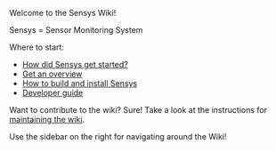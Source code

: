 Welcome to the Sensys Wiki!

Sensys = Sensor Monitoring System

Where to start:

* [How did Sensys get started?](1.1-Background)
* [Get an overview](1.2-Overview)
* [How to build and install Sensys](2.1-Sensys-Build-and-Installation)
* [Developer guide](4-Developer-Guide)

Want to contribute to the wiki?  Sure!  Take a look at the instructions for [maintaining the wiki](A.3-Maintaining-the-Wiki).

Use the sidebar on the right for navigating around the Wiki!

